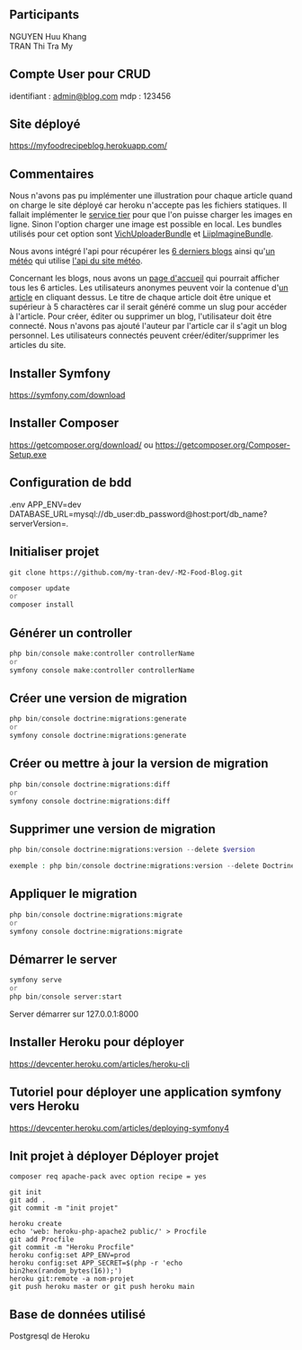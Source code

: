 ## Participants 
NGUYEN Huu Khang  
TRAN Thi Tra My  

## Compte User pour CRUD
identifiant : admin@blog.com
mdp : 123456

## Site déployé 
https://myfoodrecipeblog.herokuapp.com/

## Commentaires
Nous n'avons pas pu implémenter une illustration pour chaque article quand on charge le site déployé car heroku n'accepte pas les fichiers statiques. Il fallait implémenter le [service tier](https://devcenter.heroku.com/articles/s3) pour que l'on puisse charger les images en ligne. Sinon l'option charger une image est possible en local. Les bundles utilisés pour cet option sont [VichUploaderBundle](https://github.com/dustin10/VichUploaderBundle) et [LiipImagineBundle](https://github.com/liip/LiipImagineBundle).

Nous avons intégré l'api pour récupérer les [6 derniers blogs](https://myfoodrecipeblog.herokuapp.com/api/posts) ainsi qu'[un météo](https://myfoodrecipeblog.herokuapp.com/api/weather) qui utilise [l'api du site météo](https://openweathermap.org/api).

Concernant les blogs, nous avons un [page d'accueil](https://myfoodrecipeblog.herokuapp.com/) qui pourrait afficher tous les 6 articles. Les utilisateurs anonymes peuvent voir la contenue d'[un article](https://myfoodrecipeblog.herokuapp.com/post/boeuf-luc-lac) en cliquant dessus. Le titre de chaque article doit être unique et supérieur à 5 charactères car il serait généré comme un slug pour accéder à l'article. Pour créer, éditer ou supprimer un blog, l'utilisateur doit être connecté. Nous n'avons pas ajouté l'auteur par l'article car il s'agit un blog personnel. Les utilisateurs connectés peuvent créer/éditer/supprimer les articles du site.

## Installer Symfony
https://symfony.com/download

## Installer Composer 
https://getcomposer.org/download/ 
ou
https://getcomposer.org/Composer-Setup.exe


## Configuration de bdd
.env
APP_ENV=dev
DATABASE_URL=mysql://db_user:db_password@host:port/db_name?serverVersion=*.*

## Initialiser projet 
```GIT
git clone https://github.com/my-tran-dev/-M2-Food-Blog.git
```

```PHP
composer update
or
composer install 
```

## Générer un controller
```PHP
php bin/console make:controller controllerName
or
symfony console make:controller controllerName
```

## Créer une version de migration
```PHP
php bin/console doctrine:migrations:generate
or
symfony console doctrine:migrations:generate
```

## Créer ou mettre à jour la version de migration
```PHP
php bin/console doctrine:migrations:diff
or
symfony console doctrine:migrations:diff
```

## Supprimer une version de migration
```PHP
php bin/console doctrine:migrations:version --delete $version

exemple : php bin/console doctrine:migrations:version --delete DoctrineMigrations\Version20201229214259  
```


## Appliquer le migration
```PHP
php bin/console doctrine:migrations:migrate
or
symfony console doctrine:migrations:migrate
```

## Démarrer le server
```PHP
symfony serve
or
php bin/console server:start
```
Server démarrer sur 127.0.0.1:8000

## Installer Heroku pour déployer
https://devcenter.heroku.com/articles/heroku-cli

## Tutoriel pour déployer une application symfony vers Heroku
https://devcenter.heroku.com/articles/deploying-symfony4

## Init projet à déployer Déployer projet
```GIT
composer req apache-pack avec option recipe = yes

git init
git add .
git commit -m "init projet"

heroku create
echo 'web: heroku-php-apache2 public/' > Procfile
git add Procfile
git commit -m "Heroku Procfile"
heroku config:set APP_ENV=prod
heroku config:set APP_SECRET=$(php -r 'echo bin2hex(random_bytes(16));')
heroku git:remote -a nom-projet
git push heroku master or git push heroku main
```
##

## Base de données utilisé 
Postgresql de Heroku
